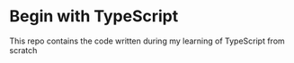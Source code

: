 # Begin with TypeScript 

This repo contains the code written during my learning of TypeScript from scratch

